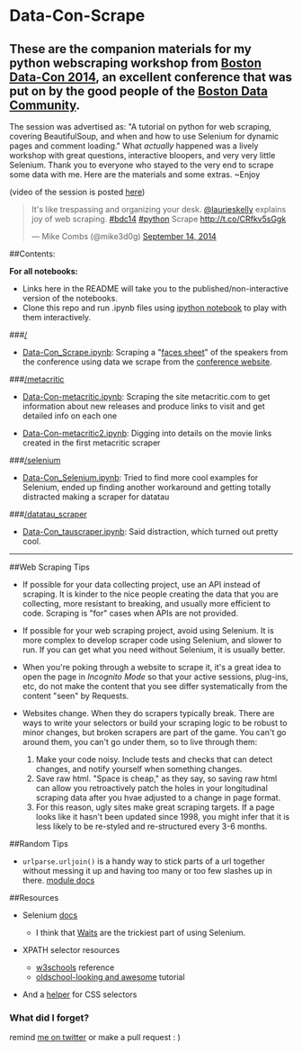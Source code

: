Data-Con-Scrape
===============

## These are the companion materials for my python webscraping workshop from [Boston Data-Con 2014](http://data-con.org/schedule/), an excellent conference that was put on by the good people of the [Boston Data Community](https://twitter.com/bostondatacomm). 

The session was advertised as: "A tutorial on python for web scraping, covering BeautifulSoup, and when and how to use Selenium for dynamic pages and comment loading." What *actually* happened was a lively workshop with great questions, interactive bloopers, and very very little Selenium. Thank you to everyone who stayed to the very end to scrape some data with me. Here are the materials and some extras. ~Enjoy

(video of the session is posted [here](https://www.youtube.com/watch?v=oOr1dlC4-Kc))

<blockquote class="twitter-tweet" data-lang="en"><p lang="en" dir="ltr">It&#39;s like trespassing and organizing your desk. <a href="https://twitter.com/laurieskelly">@laurieskelly</a> explains joy of web scraping. <a href="https://twitter.com/hashtag/bdc14?src=hash">#bdc14</a> <a href="https://twitter.com/hashtag/python?src=hash">#python</a> Scrape <a href="http://t.co/CRfkv5sGgk">http://t.co/CRfkv5sGgk</a></p>&mdash; Mike Combs (@mike3d0g) <a href="https://twitter.com/mike3d0g/status/511247516202201088">September 14, 2014</a></blockquote>




##Contents: 

**For all notebooks:**
* Links here in the README will take you to the published/non-interactive version of the notebooks. 
* Clone this repo and run .ipynb files using [ipython notebook][6] to play with them interactively.

###[/][15]
*  [Data-Con_Scrape.ipynb][4]: Scraping a "[faces sheet][19]" of the speakers from the conference using data we scrape from the [conference website][5]. 

###[/metacritic][16]
* [Data-Con-metacritic.ipynb][7]: Scraping the site metacritic.com to get information about new releases and produce links to visit and get detailed info on each one

* [Data-Con-metacritic2.ipynb][8]: Digging into details on the movie links created in the first metacritic scraper

###[/selenium][17]
* [Data-Con_Selenium.ipynb][9]: Tried to find more cool examples for Selenium, ended up finding another workaround and getting totally distracted making a scraper for datatau

###[/datatau_scraper][18]
* [Data-Con_tauscraper.ipynb][10]: Said distraction, which turned out pretty cool. 

------

##Web Scraping Tips

* If possible for your data collecting project, use an API instead of scraping. It is kinder to the nice people creating the data that you are collecting, more resistant to breaking, and usually more efficient to code. Scraping is "for" cases when APIs are not provided. 

* If possible for your web scraping project, avoid using Selenium. It is more complex to develop scraper code using Selenium, and slower to run. If you can get what you need without Selenium, it is usually better. 

* When you're poking through a website to scrape it, it's a great idea to open the page in *Incognito Mode* so that your active sessions, plug-ins, etc, do not make the content that you see differ systematically from the content "seen" by Requests. 

* Websites change. When they do scrapers typically break. There are ways to write your selectors or build your scraping logic to be robust to minor changes, but broken scrapers are part of the game. You can't go around them, you can't go under them, so to live through them: 
  1. Make your code noisy. Include tests and checks that can detect changes, and notify yourself when something changes. 
  2. Save raw html. "Space is cheap," as they say, so saving raw html can allow you retroactively patch the  holes in your longitudinal scraping data after you hvae adjusted to a change in page format.
  3. For this reason, ugly sites make great scraping targets. If a page looks like it hasn't been updated since 1998, you might infer that it is less likely to be re-styled and re-structured every 3-6 months. 


##Random Tips

* `urlparse.urljoin()` is a handy way to stick parts of a url together without messing it up and having too many or too few slashes up in there. [module docs][3]

##Resources

* Selenium [docs](1)
  - I think that [Waits][2] are the trickiest part of using Selenium. 

* XPATH selector resources
  - [w3schools][12] reference
  - [oldschool-looking and awesome][13] tutorial 

* And a [helper][14] for CSS selectors

### What did I forget? 
remind [me on twitter][11] or make a pull request : ) 


[1]: http://selenium-python.readthedocs.org/en/latest/
[2]: http://selenium-python.readthedocs.org/en/latest/waits.html
[3]: https://docs.python.org/2/library/urlparse.html
[4]: http://nbviewer.ipython.org/github/laurieskelly/Data-Con-Scrape/blob/master/Data-Con_Scrape.ipynb
[5]: http://data-con.org/
[6]: http://ipython.org/notebook.html
[7]: http://nbviewer.ipython.org/github/laurieskelly/Data-Con-Scrape/blob/master/metacritic/Data-Con_metacritic.ipynb
[8]: http://nbviewer.ipython.org/github/laurieskelly/Data-Con-Scrape/blob/master/metacritic/Data-Con_metacritic2.ipynb
[9]: http://nbviewer.ipython.org/github/laurieskelly/Data-Con-Scrape/blob/master/selenium/Data-Con_Selenium.ipynb
[10]: http://nbviewer.ipython.org/github/laurieskelly/Data-Con-Scrape/blob/master/datatau_scraper/Data-Con_tauscraper.ipynb
[11]: https://twitter.com/laurieskelly
[12]: http://www.w3schools.com/xpath/xpath_syntax.asp
[13]: http://zvon.org/xxl/XPathTutorial/Output/example1.html
[14]: http://code.tutsplus.com/tutorials/the-30-css-selectors-you-must-memorize--net-16048
[15]: https://github.com/laurieskelly/Data-Con-Scrape 
[16]: https://github.com/laurieskelly/Data-Con-Scrape/tree/master/metacritic
[17]: https://github.com/laurieskelly/Data-Con-Scrape/tree/master/selenium
[18]: https://github.com/laurieskelly/Data-Con-Scrape/tree/master/datatau_scraper
[19]: https://github.com/laurieskelly/Data-Con-Scrape/blob/master/facesheet.md
